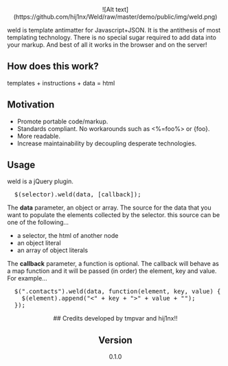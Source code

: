 
<center>
![Alt text](https://github.com/hij1nx/Weld/raw/master/demo/public/img/weld.png)
</center>

weld is template antimatter for Javascript+JSON. It is the antithesis of most templating technology.
There is no special sugar required to add data into your markup. And best of all it works in the 
browser and on the server!

## How does this work?

templates + instructions + data = html

## Motivation

- Promote portable code/markup.
- Standards compliant. No workarounds such as <%=foo%> or {foo}.
- More readable.
- Increase maintainability by decoupling desperate technologies. 

## Usage

weld is a jQuery plugin.
<pre>
  $(selector).weld(data, [callback]);
</pre>

The <b>data</b> parameter, an object or array.
The source for the data that you want to populate the elements collected by the selector. this source can be one of the following...<br/>

- a selector, the html of another node<br/>
- an object literal<br/>
- an array of object literals<br/>

The <b>callback</b> parameter, a function is optional.
The callback will behave as a map function and it will be passed (in order) the element, key and value. For example...

<pre>
  $(".contacts").weld(data, function(element, key, value) {
    $(element).append("<" + key + ">" + value + "</" + key + ">");
  });  
</pre>

<center>
## Credits
developed by tmpvar and hij1nx!!

## Version
0.1.0
</center>